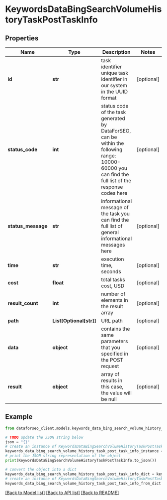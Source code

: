 # KeywordsDataBingSearchVolumeHistoryTaskPostTaskInfo


## Properties

Name | Type | Description | Notes
------------ | ------------- | ------------- | -------------
**id** | **str** | task identifier unique task identifier in our system in the UUID format | [optional] 
**status_code** | **int** | status code of the task generated by DataForSEO, can be within the following range: 10000-60000 you can find the full list of the response codes here | [optional] 
**status_message** | **str** | informational message of the task you can find the full list of general informational messages here | [optional] 
**time** | **str** | execution time, seconds | [optional] 
**cost** | **float** | total tasks cost, USD | [optional] 
**result_count** | **int** | number of elements in the result array | [optional] 
**path** | **List[Optional[str]]** | URL path | [optional] 
**data** | **object** | contains the same parameters that you specified in the POST request | [optional] 
**result** | **object** | array of results in this case, the value will be null | [optional] 

## Example

```python
from dataforseo_client.models.keywords_data_bing_search_volume_history_task_post_task_info import KeywordsDataBingSearchVolumeHistoryTaskPostTaskInfo

# TODO update the JSON string below
json = "{}"
# create an instance of KeywordsDataBingSearchVolumeHistoryTaskPostTaskInfo from a JSON string
keywords_data_bing_search_volume_history_task_post_task_info_instance = KeywordsDataBingSearchVolumeHistoryTaskPostTaskInfo.from_json(json)
# print the JSON string representation of the object
print(KeywordsDataBingSearchVolumeHistoryTaskPostTaskInfo.to_json())

# convert the object into a dict
keywords_data_bing_search_volume_history_task_post_task_info_dict = keywords_data_bing_search_volume_history_task_post_task_info_instance.to_dict()
# create an instance of KeywordsDataBingSearchVolumeHistoryTaskPostTaskInfo from a dict
keywords_data_bing_search_volume_history_task_post_task_info_from_dict = KeywordsDataBingSearchVolumeHistoryTaskPostTaskInfo.from_dict(keywords_data_bing_search_volume_history_task_post_task_info_dict)
```
[[Back to Model list]](../README.md#documentation-for-models) [[Back to API list]](../README.md#documentation-for-api-endpoints) [[Back to README]](../README.md)


